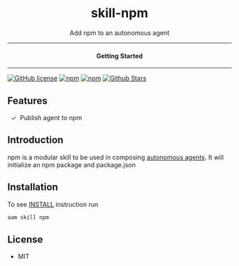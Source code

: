 <div align="center">
  <h1>skill-npm</h1>
</div>

<div align="center">  
Add npm to an autonomous agent
</div>

---

<div align="center">
<h4>Getting Started</h4>
</div>
  
---
  

[![GitHub license](https://img.shields.io/badge/license-MIT-blue.svg)](https://github.com/melvincarvalho/skill-npm/blob/gh-pages/LICENSE)
[![npm](https://img.shields.io/npm/v/skill-npm)](https://npmjs.com/package/skill-npm)
[![npm](https://img.shields.io/npm/dw/skill-npm.svg)](https://npmjs.com/package/skill-npm)
[![Github Stars](https://img.shields.io/github/stars/melvincarvalho/skill-npm.svg)](https://github.com/melvincarvalho/skill-npm/)

## Features

&nbsp;&nbsp;✓&nbsp; Publish agent to npm  

## Introduction

npm is a modular skill to be used in composing [autonomous agents](https://aam.wtf/).  It will initialize an npm package and package.json

## Installation

To see [INSTALL](INSTALL) instruction run

```sh
aam skill npm
```

## License

- MIT